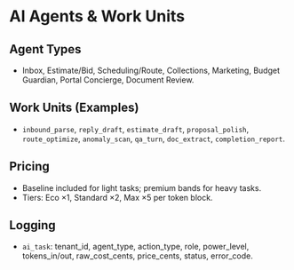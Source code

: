 # AI Agents & Work Units

## Agent Types
- Inbox, Estimate/Bid, Scheduling/Route, Collections, Marketing, Budget Guardian, Portal Concierge, Document Review.

## Work Units (Examples)
- `inbound_parse`, `reply_draft`, `estimate_draft`, `proposal_polish`, `route_optimize`, `anomaly_scan`, `qa_turn`, `doc_extract`, `completion_report`.

## Pricing
- Baseline included for light tasks; premium bands for heavy tasks.
- Tiers: Eco ×1, Standard ×2, Max ×5 per token block.

## Logging
- `ai_task`: tenant_id, agent_type, action_type, role, power_level, tokens_in/out, raw_cost_cents, price_cents, status, error_code.
